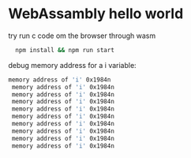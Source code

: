 # WebAssambly hello world
try run c code om the browser through wasm 

```sh
  npm install && npm run start
```

debug memory address for a i variable: 
```sh 
memory address of 'i' 0x1984n 
 memory address of 'i' 0x1984n 
 memory address of 'i' 0x1984n 
 memory address of 'i' 0x1984n 
 memory address of 'i' 0x1984n 
 memory address of 'i' 0x1984n 
 memory address of 'i' 0x1984n 
 memory address of 'i' 0x1984n 
 memory address of 'i' 0x1984n 
 memory address of 'i' 0x1984n 
```
